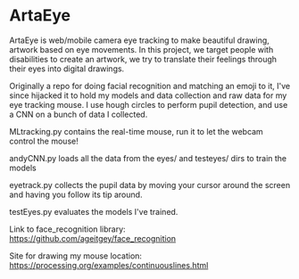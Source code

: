 # ArtaEye

ArtaEye is web/mobile camera eye tracking to make beautiful drawing, artwork based on eye movements.
In this project, we target people with disabilities to create an artwork, we try to translate their feelings through their eyes into digital drawings.

Originally a repo for doing facial recognition and matching an emoji to it, I've since hijacked it to hold my models and data collection and raw data for my eye tracking mouse. I use hough circles to perform pupil detection, and use a CNN on a bunch of data I collected. 

MLtracking.py contains the real-time mouse, run it to let the webcam control the mouse!

andyCNN.py loads all the data from the eyes/ and testeyes/ dirs to train the models

eyetrack.py collects the pupil data by moving your cursor around the screen and having you follow its tip around.

testEyes.py evaluates the models I've trained. 


Link to face_recognition library: https://github.com/ageitgey/face_recognition

Site for drawing my mouse location: https://processing.org/examples/continuouslines.html